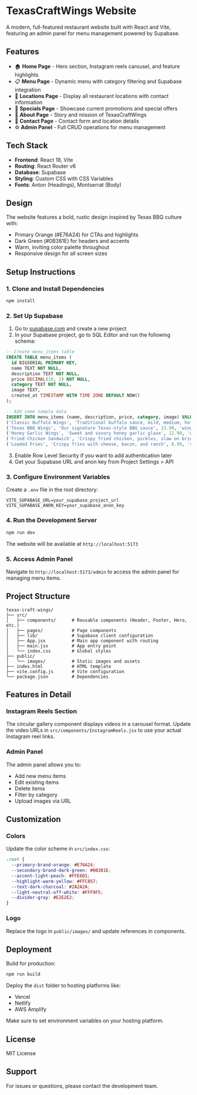 # TexasCraftWings Website

A modern, full-featured restaurant website built with React and Vite, featuring an admin panel for menu management powered by Supabase.

## Features

- 🏠 **Home Page** - Hero section, Instagram reels carousel, and feature highlights
- 📋 **Menu Page** - Dynamic menu with category filtering and Supabase integration
- 📍 **Locations Page** - Display all restaurant locations with contact information
- 🎉 **Specials Page** - Showcase current promotions and special offers
- 📖 **About Page** - Story and mission of TexasCraftWings
- 📧 **Contact Page** - Contact form and location details
- ⚙️ **Admin Panel** - Full CRUD operations for menu management

## Tech Stack

- **Frontend**: React 18, Vite
- **Routing**: React Router v6
- **Database**: Supabase
- **Styling**: Custom CSS with CSS Variables
- **Fonts**: Anton (Headings), Montserrat (Body)

## Design

The website features a bold, rustic design inspired by Texas BBQ culture with:
- Primary Orange (#E76A24) for CTAs and highlights
- Dark Green (#0B381E) for headers and accents
- Warm, inviting color palette throughout
- Responsive design for all screen sizes

## Setup Instructions

### 1. Clone and Install Dependencies

```bash
npm install
```

### 2. Set Up Supabase

1. Go to [supabase.com](https://supabase.com) and create a new project
2. In your Supabase project, go to SQL Editor and run the following schema:

```sql
-- Create menu_items table
CREATE TABLE menu_items (
  id BIGSERIAL PRIMARY KEY,
  name TEXT NOT NULL,
  description TEXT NOT NULL,
  price DECIMAL(10, 2) NOT NULL,
  category TEXT NOT NULL,
  image TEXT,
  created_at TIMESTAMP WITH TIME ZONE DEFAULT NOW()
);

-- Add some sample data
INSERT INTO menu_items (name, description, price, category, image) VALUES
('Classic Buffalo Wings', 'Traditional buffalo sauce, mild, medium, hot, or extra hot', 12.99, 'wings', 'https://images.unsplash.com/photo-1608039829577-912480caab72?w=400'),
('Texas BBQ Wings', 'Our signature Texas-style BBQ sauce', 13.99, 'wings', 'https://images.unsplash.com/photo-1603110788540-1d135ca9cc20?w=400'),
('Honey Garlic Wings', 'Sweet and savory honey garlic glaze', 12.99, 'wings', 'https://images.unsplash.com/photo-1617634667039-8e4cb277a46b?w=400'),
('Fried Chicken Sandwich', 'Crispy fried chicken, pickles, slaw on brioche bun', 10.99, 'sandwiches', 'https://images.unsplash.com/photo-1616691433533-887dbb3797da?w=400'),
('Loaded Fries', 'Crispy fries with cheese, bacon, and ranch', 8.99, 'sides', 'https://images.unsplash.com/photo-1563379091339-03246963d31d?w=400');
```

3. Enable Row Level Security if you want to add authentication later
4. Get your Supabase URL and anon key from Project Settings > API

### 3. Configure Environment Variables

Create a `.env` file in the root directory:

```
VITE_SUPABASE_URL=your_supabase_project_url
VITE_SUPABASE_ANON_KEY=your_supabase_anon_key
```

### 4. Run the Development Server

```bash
npm run dev
```

The website will be available at `http://localhost:5173`

### 5. Access Admin Panel

Navigate to `http://localhost:5173/admin` to access the admin panel for managing menu items.

## Project Structure

```
texas-craft-wings/
├── src/
│   ├── components/      # Reusable components (Header, Footer, Hero, etc.)
│   ├── pages/           # Page components
│   ├── lib/             # Supabase client configuration
│   ├── App.jsx          # Main app component with routing
│   ├── main.jsx         # App entry point
│   └── index.css        # Global styles
├── public/
│   └── images/          # Static images and assets
├── index.html           # HTML template
├── vite.config.js       # Vite configuration
└── package.json         # Dependencies

```

## Features in Detail

### Instagram Reels Section

The circular gallery component displays videos in a carousel format. Update the video URLs in `src/components/InstagramReels.jsx` to use your actual Instagram reel links.

### Admin Panel

The admin panel allows you to:
- Add new menu items
- Edit existing items
- Delete items
- Filter by category
- Upload images via URL

## Customization

### Colors

Update the color scheme in `src/index.css`:

```css
:root {
  --primary-brand-orange: #E76A24;
  --secondary-brand-dark-green: #0B381E;
  --accent-light-peach: #FFE6D1;
  --highlight-warm-yellow: #FFC857;
  --text-dark-charcoal: #2A2A2A;
  --light-neutral-off-white: #FFF9F5;
  --divider-gray: #E2E2E2;
}
```

### Logo

Replace the logo in `public/images/` and update references in components.

## Deployment

Build for production:

```bash
npm run build
```

Deploy the `dist` folder to hosting platforms like:
- Vercel
- Netlify
- AWS Amplify

Make sure to set environment variables on your hosting platform.

## License

MIT License

## Support

For issues or questions, please contact the development team.

